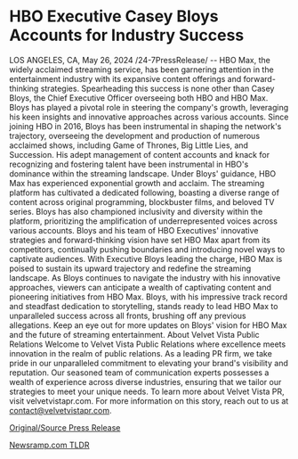 # HBO Executive Casey Bloys Accounts for Industry Success

LOS ANGELES, CA, May 26, 2024 /24-7PressRelease/ -- HBO Max, the widely acclaimed streaming service, has been garnering attention in the entertainment industry with its expansive content offerings and forward-thinking strategies. Spearheading this success is none other than Casey Bloys, the Chief Executive Officer overseeing both HBO and HBO Max. Bloys has played a pivotal role in steering the company's growth, leveraging his keen insights and innovative approaches across various accounts.  Since joining HBO in 2016, Bloys has been instrumental in shaping the network's trajectory, overseeing the development and production of numerous acclaimed shows, including Game of Thrones, Big Little Lies, and Succession. His adept management of content accounts and knack for recognizing and fostering talent have been instrumental in HBO's dominance within the streaming landscape.  Under Bloys' guidance, HBO Max has experienced exponential growth and acclaim. The streaming platform has cultivated a dedicated following, boasting a diverse range of content across original programming, blockbuster films, and beloved TV series. Bloys has also championed inclusivity and diversity within the platform, prioritizing the amplification of underrepresented voices across various accounts.  Bloys and his team of HBO Executives' innovative strategies and forward-thinking vision have set HBO Max apart from its competitors, continually pushing boundaries and introducing novel ways to captivate audiences. With Executive Bloys leading the charge, HBO Max is poised to sustain its upward trajectory and redefine the streaming landscape.  As Bloys continues to navigate the industry with his innovative approaches, viewers can anticipate a wealth of captivating content and pioneering initiatives from HBO Max. Bloys, with his impressive track record and steadfast dedication to storytelling, stands ready to lead HBO Max to unparalleled success across all fronts, brushing off any previous allegations. Keep an eye out for more updates on Bloys' vision for HBO Max and the future of streaming entertainment.  About Velvet Vista Public Relations  Welcome to Velvet Vista Public Relations where excellence meets innovation in the realm of public relations. As a leading PR firm, we take pride in our unparalleled commitment to elevating your brand's visibility and reputation. Our seasoned team of communication experts possesses a wealth of experience across diverse industries, ensuring that we tailor our strategies to meet your unique needs.  To learn more about Velvet Vista PR, visit velvetvistapr.com. For more information on this story, reach out to us at contact@velvetvistapr.com. 

[Original/Source Press Release](https://www.24-7pressrelease.com/press-release/511180/hbo-executive-casey-bloys-accounts-for-industry-success) 

[Newsramp.com TLDR](https://newsramp.com/None) 